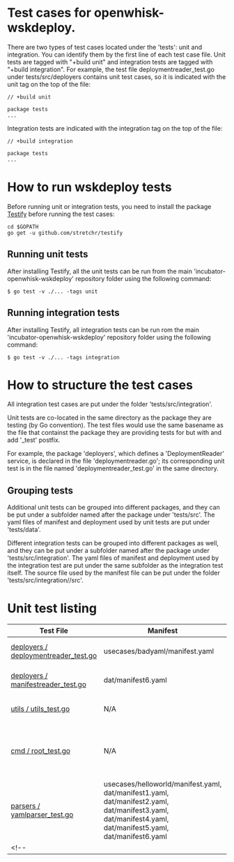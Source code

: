 # Test cases for openwhisk-wskdeploy.

There are two types of test cases located under the 'tests': unit and integration. You can identify them by the first line of each test case file. Unit tests are tagged with "+build unit" and integration tests are tagged with "+build integration". For example, the test file deploymentreader_test.go under tests/src/deployers contains unit test cases, so it is indicated with the unit tag on the top of the file:

```
// +build unit

package tests
...
```

Integration tests are indicated with the integration tag on the top of the file:
```
// +build integration

package tests
...
```

# How to run wskdeploy tests

Before running unit or integration tests, you need to install the package [Testify](https://github.com/stretchr/testify/) before running the test cases:
```
cd $GOPATH
go get -u github.com/stretchr/testify

```

## Running unit tests

After installing Testify, all the unit tests can be run from the main 'incubator-openwhisk-wskdeploy' repository folder using the following command:

```
$ go test -v ./... -tags unit
```

## Running integration tests

After installing Testify, all integration tests can be run rom the main 'incubator-openwhisk-wskdeploy' repository folder using the following command:

```
$ go test -v ./... -tags integration
```

# How to structure the test cases

All integration test cases are put under the folder 'tests/src/integration'.

Unit tests are co-located in the same directory as the package they are testing (by Go convention). The test files would use the same basename as the file that containst the package they are providing tests for but with and add '_test' postfix.

For example, the package 'deployers', which defines a 'DeploymentReader' service, is declared in the file 'deploymentreader.go'; its corresponding unit test is in the file named 'deploymentreader_test.go' in the same directory.

## Grouping tests

Additional unit tests can be grouped into different packages, and they can be put under a subfolder
named after the package under 'tests/src'. The yaml files of manifest and deployment used by unit tests are put under 'tests/data'.

Different integration tests can be grouped into different packages as well, and they can be put under a subfolder named after the package under 'tests/src/integration'. The yaml files of manifest and deployment used by the integration test are put under the same subfolder as the integration test itself. The source file used by the manifest file can be put under the folder 'tests/src/integration/<package>/src'.

# Unit test listing

| Test File | Manifest | Deployment | Description |
| ------| ------ | ------ | ------ |
| [deployers / deploymentreader_test.go](https://github.com/apache/incubator-openwhisk-wskdeploy/blob/master/deployers/deploymentreader_test.go) | usecases/badyaml/manifest.yaml | usecases/badyaml/deployment.yaml| Tests DeploymentReader service. |
| [deployers / manifestreader_test.go](https://github.com/apache/incubator-openwhisk-wskdeploy/blob/master/deployers/manifestreader_test.go) | dat/manifest6.yaml | N/A | Tests ManifestReader service |
| [utils / utils_test.go](https://github.com/apache/incubator-openwhisk-wskdeploy/blob/master/utils/util_test.go) | N/A | dat/deployment.yaml| Tests ContentReader, ReadUrl |
| [cmd / root_test.go](https://github.com/apache/incubator-openwhisk-wskdeploy/blob/master/cmd/root_test.go) | N/A | N/A | Tests Cobra frameworks "Root" command (i.e., "wskdeploy") and its child commands|
| [parsers / yamlparser_test.go](https://github.com/apache/incubator-openwhisk-wskdeploy/blob/master/parsers/yamlparser_test.go) | usecases/helloworld/manifest.yaml, dat/manifest1.yaml, dat/manifest2.yaml, dat/manifest3.yaml, dat/manifest4.yaml, dat/manifest5.yaml, dat/manifest6.yaml | dat/deploy1.yaml, dat/deploy2.yaml, dat/deploy3.yaml, dat/deploy4.yaml | Tests YAML parser against various Manifest and Deployment files. |
<!-- | []() | <manifest> | <depl> | <desc> | -->
